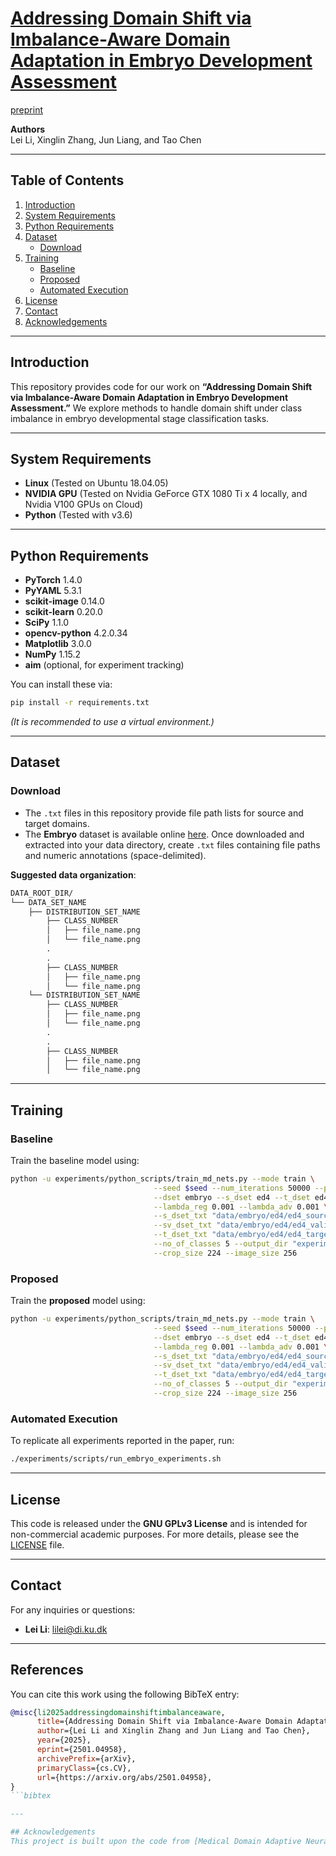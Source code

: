 # [Addressing Domain Shift via Imbalance-Aware Domain Adaptation in Embryo Development Assessment](https://arxiv.org/abs/2501.04958)

[preprint](https://arxiv.org/abs/2501.04958)

**Authors**  
Lei Li, Xinglin Zhang, Jun Liang, and Tao Chen

---

## Table of Contents
1. [Introduction](#introduction)  
2. [System Requirements](#system-requirements)  
3. [Python Requirements](#python-requirements)  
4. [Dataset](#dataset)  
   - [Download](#download)  
5. [Training](#training)  
   - [Baseline](#baseline)  
   - [Proposed](#proposed)  
   - [Automated Execution](#automated-execution)  
6. [License](#license)  
7. [Contact](#contact)  
8. [Acknowledgements](#acknowledgements)

---

## Introduction
This repository provides code for our work on **“Addressing Domain Shift via Imbalance-Aware Domain Adaptation in Embryo Development Assessment.”** We explore methods to handle domain shift under class imbalance in embryo developmental stage classification tasks.

---

## System Requirements
- **Linux** (Tested on Ubuntu 18.04.05)  
- **NVIDIA GPU** (Tested on Nvidia GeForce GTX 1080 Ti x 4 locally, and Nvidia V100 GPUs on Cloud)  
- **Python** (Tested with v3.6)

---

## Python Requirements
- **PyTorch** 1.4.0  
- **PyYAML** 5.3.1  
- **scikit-image** 0.14.0  
- **scikit-learn** 0.20.0  
- **SciPy** 1.1.0  
- **opencv-python** 4.2.0.34  
- **Matplotlib** 3.0.0  
- **NumPy** 1.15.2  
- **aim** (optional, for experiment tracking)

You can install these via:
```bash
pip install -r requirements.txt
```
*(It is recommended to use a virtual environment.)*

---

## Dataset

### Download
- The `.txt` files in this repository provide file path lists for source and target domains.
- The **Embryo** dataset is available online [here](https://osf.io/3kc2d/). Once downloaded and extracted into your data directory, create `.txt` files containing file paths and numeric annotations (space-delimited).

**Suggested data organization**:
```bash
DATA_ROOT_DIR/
└── DATA_SET_NAME
    ├── DISTRIBUTION_SET_NAME
        ├── CLASS_NUMBER
        │   ├── file_name.png
        │   └── file_name.png
        .
        .
        ├── CLASS_NUMBER
        │   ├── file_name.png
        │   └── file_name.png
    └── DISTRIBUTION_SET_NAME
        ├── CLASS_NUMBER
        │   ├── file_name.png
        │   └── file_name.png
        .
        .
        ├── CLASS_NUMBER
        │   ├── file_name.png
        │   └── file_name.png
```

---

## Training

### Baseline
Train the baseline model using:
```bash
python -u experiments/python_scripts/train_md_nets.py --mode train \
                                --seed $seed --num_iterations 50000 --patience 2000 --test_interval 50 --snapshot_interval 1000 \
                                --dset embryo --s_dset ed4 --t_dset ed4 --lr 0.001 \
                                --lambda_reg 0.001 --lambda_adv 0.001 \
                                --s_dset_txt "data/embryo/ed4/ed4_source_same_domain.txt" \
                                --sv_dset_txt "data/embryo/ed4/ed4_validation.txt" \
                                --t_dset_txt "data/embryo/ed4/ed4_target_same_domain.txt" --loss_mode default \
                                --no_of_classes 5 --output_dir "experiments" --gpu_id 0 --arch ResNet50 \
                                --crop_size 224 --image_size 256
```

### Proposed
Train the **proposed** model using:
```bash
python -u experiments/python_scripts/train_md_nets.py --mode train \
                                --seed $seed --num_iterations 50000 --patience 2000 --test_interval 50 --snapshot_interval 1000 \
                                --dset embryo --s_dset ed4 --t_dset ed4 --lr 0.001 \
                                --lambda_reg 0.001 --lambda_adv 0.001 \
                                --s_dset_txt "data/embryo/ed4/ed4_source_same_domain.txt" \
                                --sv_dset_txt "data/embryo/ed4/ed4_validation.txt" \
                                --t_dset_txt "data/embryo/ed4/ed4_target_same_domain.txt" --loss_mode proposed \
                                --no_of_classes 5 --output_dir "experiments" --gpu_id 0 --arch ResNet50 \
                                --crop_size 224 --image_size 256
```

### Automated Execution
To replicate all experiments reported in the paper, run:
```bash
./experiments/scripts/run_embryo_experiments.sh
```

---

## License
This code is released under the **GNU GPLv3 License** and is intended for non-commercial academic purposes. For more details, please see the [LICENSE](LICENSE) file.

---

## Contact
For any inquiries or questions:
- **Lei Li**: [lilei@di.ku.dk](mailto:lilei@di.ku.dk)  


---

## References
You can cite this work using the following BibTeX entry:

```bibtex
@misc{li2025addressingdomainshiftimbalanceaware,
      title={Addressing Domain Shift via Imbalance-Aware Domain Adaptation in Embryo Development Assessment}, 
      author={Lei Li and Xinglin Zhang and Jun Liang and Tao Chen},
      year={2025},
      eprint={2501.04958},
      archivePrefix={arXiv},
      primaryClass={cs.CV},
      url={https://arxiv.org/abs/2501.04958}, 
}
```bibtex

---

## Acknowledgements
This project is built upon the code from [Medical Domain Adaptive Neural Networks](https://github.com/shafieelab/Medical-Domain-Adaptive-Neural-Networks). We thank the original authors for making their code publicly available, and we have made some modifications based on their work.
